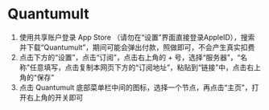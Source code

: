 # Quantumult


1. 使用共享账户登录 App Store （请勿在“设置”界面直接登录AppleID），搜索并下载“Quantumult”，期间可能会弹出付款，照做即可，不会产生真实扣费
2. 点击下方的“设置”，点击“订阅”，点击右上角的 + 号，选择“服务器”，“名称”任意填写，点击复制本网页下方的“订阅地址”，粘贴到“链接”中，点击右上角的“保存”
3. 点击 Quantumult 底部菜单栏中间的图标，选择一个节点，再点击“主页”，打开右上角的开关即可

